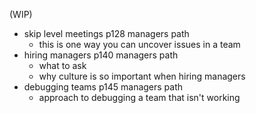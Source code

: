  (WIP)
 
 - skip level meetings p128 managers path
    - this is one way you can uncover issues in a team
 - hiring managers p140 managers path
    - what to ask
    - why culture is so important when hiring managers
 - debugging teams p145 managers path
    - approach to debugging a team that isn't working